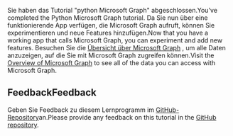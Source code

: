 <!-- markdownlint-disable MD002 MD041 -->

<span data-ttu-id="4103b-101">Sie haben das Tutorial "python Microsoft Graph" abgeschlossen.</span><span class="sxs-lookup"><span data-stu-id="4103b-101">You've completed the Python Microsoft Graph tutorial.</span></span> <span data-ttu-id="4103b-102">Da Sie nun über eine funktionierende App verfügen, die Microsoft Graph aufruft, können Sie experimentieren und neue Features hinzufügen.</span><span class="sxs-lookup"><span data-stu-id="4103b-102">Now that you have a working app that calls Microsoft Graph, you can experiment and add new features.</span></span> <span data-ttu-id="4103b-103">Besuchen Sie die [Übersicht über Microsoft Graph](/graph/overview) , um alle Daten anzuzeigen, auf die Sie mit Microsoft Graph zugreifen können.</span><span class="sxs-lookup"><span data-stu-id="4103b-103">Visit the [Overview of Microsoft Graph](/graph/overview) to see all of the data you can access with Microsoft Graph.</span></span>

## <a name="feedback"></a><span data-ttu-id="4103b-104">Feedback</span><span class="sxs-lookup"><span data-stu-id="4103b-104">Feedback</span></span>

<span data-ttu-id="4103b-105">Geben Sie Feedback zu diesem Lernprogramm im [GitHub-Repository](https://github.com/microsoftgraph/msgraph-training-pythondjangoapp)an.</span><span class="sxs-lookup"><span data-stu-id="4103b-105">Please provide any feedback on this tutorial in the [GitHub repository](https://github.com/microsoftgraph/msgraph-training-pythondjangoapp).</span></span>
